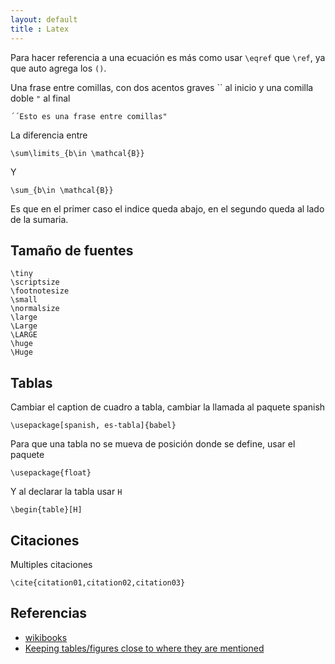 ```yaml
---
layout: default
title : Latex
---
```

Para hacer referencia a una ecuación es más como usar `\eqref` que `\ref`, ya que auto agrega los `()`.

Una frase entre comillas, con dos acentos graves &#96;&#96; al inicio y una comilla doble `"` al final

	´´Esto es una frase entre comillas"

La diferencia entre

    \sum\limits_{b\in \mathcal{B}}

Y

    \sum_{b\in \mathcal{B}}

Es que en el primer caso el indice queda abajo, en el segundo queda al lado de la sumaria.

## Tamaño de fuentes

    \tiny
    \scriptsize
    \footnotesize
    \small
    \normalsize
    \large
    \Large
    \LARGE
    \huge
    \Huge

## Tablas
Cambiar el caption de cuadro a tabla, cambiar la llamada al paquete spanish

    \usepackage[spanish, es-tabla]{babel}


Para que una tabla no se mueva de posición donde se define, usar el paquete

    \usepackage{float}

Y al declarar la tabla usar `H`

    \begin{table}[H]

## Citaciones

Multiples citaciones

    \cite{citation01,citation02,citation03}

## Referencias

* [wikibooks](http://en.wikibooks.org/wiki/LaTeX/Bibliography_Management)  
* [Keeping tables/figures close to where they are mentioned](http://tex.stackexchange.com/questions/2275/keeping-tables-figures-close-to-where-they-are-mentioned)  
